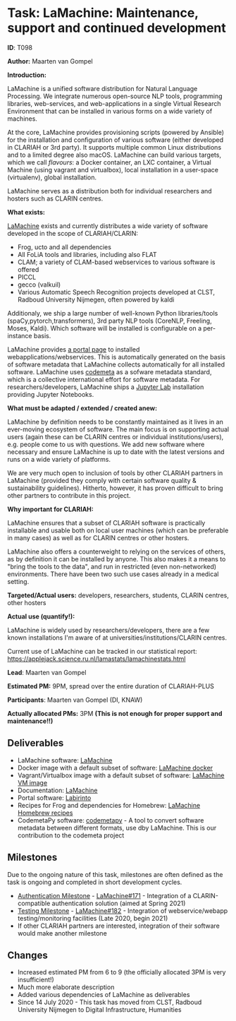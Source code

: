 # Task: LaMachine: Maintenance, support and continued development

**ID**: T098

**Author:** Maarten van Gompel

**Introduction:**

LaMachine is a unified software distribution for Natural Language Processing. We integrate numerous open-source NLP
tools, programming libraries, web-services, and web-applications in a single Virtual Research Environment that can be
installed in various forms on a wide variety of machines.

At the core, LaMachine provides provisioning scripts (powered by Ansible) for the installation and configuration of
various software (either developed in CLARIAH or 3rd party). It supports multiple common Linux distributions and to a limited
degree also macOS. LaMachine can build various targets, which we call *flavours*: a Docker container, an LXC container,
a Virtual Machine (using vagrant and virtualbox), local installation in a user-space (virtualenv), global installation.

LaMachine serves as a distribution both for individual researchers and hosters such as CLARIN centres.

**What exists:**

[LaMachine](https://proycon.github.io/LaMachine) exists and currently distributes a wide variety of software developed
in the scope of CLARIAH/CLARIN:
* Frog, ucto and all dependencies
* All FoLiA tools and libraries, including also FLAT
* CLAM; a variety of CLAM-based webservices to various software is offered
* PICCL
* gecco (valkuil)
* Various Automatic Speech Recognition projects developed at CLST, Radboud University Nijmegen, often powered by kaldi

Additionaly, we ship a large number of well-known Python libraries/tools (spaCy,pytorch,transformers), 3rd party NLP tools
(CoreNLP, Freeling, Moses, Kaldi). Which software will be installed is configurable on a per-instance basis.

LaMachine provides [a portal page](https://github.com/proycon/labirinto) to installed webapplications/webservices. This
is automatically generated on the basis of software metadata that LaMachine collects automatically for all installed
software. LaMachine uses [codemeta](https://codemeta.github.io) as a sofware metadata standard, which is a collective
international effort for software metadata. For researchers/developers, LaMachine ships a [Jupyter Lab](https://jupyter.org/) installation providing
Jupyter Notebooks.

**What must be adapted / extended / created anew:**

LaMachine by definition  needs to be constantly maintained as it lives in an ever-moving ecosystem of software. The
main focus is on supporting actual users (again these can be CLARIN centres or individual institutions/users), e.g.
people come to us with questions.  We add new software where necessary and ensure LaMachine is up to date with the
latest versions and runs on a wide variety of platforms.

We are very much open to inclusion of tools by other CLARIAH partners in LaMachine (provided they comply with certain
software quality & sustainability guidelines). Hitherto, however, it has proven difficult to bring other partners to
contribute in this project.

**Why important for CLARIAH:**

LaMachine ensures that a subset of CLARIAH software is practically installable and usable both on local user machines (which can be preferable in many cases)
as well as for CLARIN centres or other hosters.

LaMachine also offers a counterweight to relying on the services of others, as by definition it can be installed by
anyone. This also makes it a means to "bring the tools to the data", and run in restricted (even non-networked)
environments. There have been two such use cases already in a medical setting.

**Targeted/Actual users:** developers, researchers, students, CLARIN centres, other hosters

**Actual use (quantify!):**

LaMachine is widely used by researchers/developers, there are a few known installations I'm aware of at
universities/institutions/CLARIN centres.

Current use of LaMachine can be tracked in our statistical report: https://applejack.science.ru.nl/lamastats/lamachinestats.html

**Lead**: Maarten van Gompel

**Estimated PM:** 9PM, spread over the entire duration of CLARIAH-PLUS

**Participants**: Maarten van Gompel (DI, KNAW)

**Actually allocated PMs:** 3PM  **(This is not enough for proper support and maintenance!!)**

## Deliverables

* LaMachine software: [LaMachine](https://github.com/proycon/LaMachine)
* Docker image with a default subset of software: [LaMachine docker](https://hub.docker.com/r/proycon/lamachine/)
* Vagrant/Virtualbox image with a default subset of software: [LaMachine VM image](https://app.vagrantup.com/proycon/boxes/lamachine/)
* Documentation: [LaMachine](https://github.com/proycon/LaMachine/blob/master/README.md)
* Portal software: [Labirinto](https://github.com/proycon/labirinto)
* Recipes for Frog and dependencies for Homebrew: [LaMachine Homebrew recipes](https://github.com/fkarsdorp/homebrew-lamachine)
* CodemetaPy software: [codemetapy](https://github.com/proycon/codemetapy) - A tool to convert software metadata between
    different formats, use dby LaMachine. This is our contribution to the codemeta project

## Milestones

Due to the ongoing nature of this task, milestones are often defined as the task is ongoing and completed in short development
 cycles.

* [Authentication Milestone](https://github.com/proycon/LaMachine/milestone/11) - [LaMachine#171](https://github.com/proycon/LaMachine/issues/171) - Integration of a CLARIN-compatible authentication solution (aimed at Spring 2021)
* [Testing Milestone](https://github.com/proycon/LaMachine/milestone/12) - [LaMachine#182](https://github.com/proycon/LaMachine/issues/182) - Integration of webservice/webapp testing/monitoring facilities (Late 2020, begin 2021)
* If other CLARIAH partners are interested, integration of their software would make another milestone

## Changes

* Increased estimated PM from 6 to 9 (the officially allocated 3PM is very insufficient!)
* Much more elaborate description
* Added various dependencies of LaMachine as deliverables
* Since 14 July 2020 - This task has moved from CLST, Radboud University Nijmegen to Digital Infrastructure, Humanities
